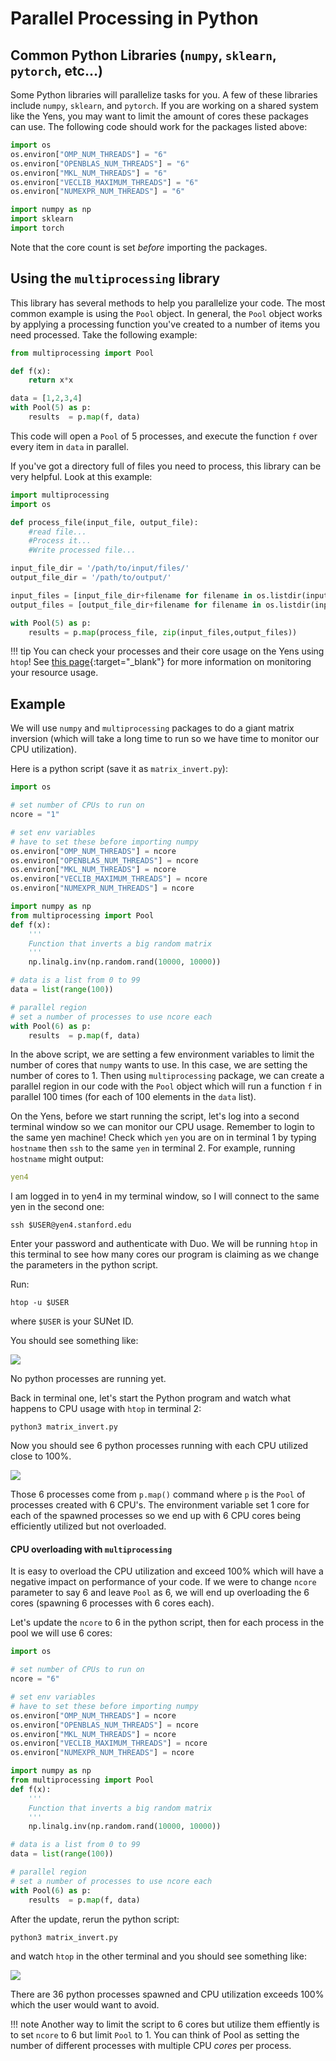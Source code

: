 
# Parallel Processing in Python

## Common Python Libraries (`numpy`, `sklearn`, `pytorch`, etc...)
Some Python libraries will parallelize tasks for you. A few of these libraries include `numpy`, `sklearn`, and `pytorch`. If you are working on a shared system like the Yens, you may want to limit the amount of cores these packages can use. The following code should work for the packages listed above:

```python title="Python Code"
import os
os.environ["OMP_NUM_THREADS"] = "6" 
os.environ["OPENBLAS_NUM_THREADS"] = "6" 
os.environ["MKL_NUM_THREADS"] = "6" 
os.environ["VECLIB_MAXIMUM_THREADS"] = "6" 
os.environ["NUMEXPR_NUM_THREADS"] = "6" 

import numpy as np
import sklearn
import torch
```

Note that the core count is set *before* importing the packages.

## Using the `multiprocessing` library
This library has several methods to help you parallelize your code.  The most common example is using the `Pool` object.  In general, the `Pool` object works by applying a processing function you've created to a number of items you need processed. Take the following example:

```python title="Python Code"
from multiprocessing import Pool

def f(x):
    return x*x

data = [1,2,3,4]
with Pool(5) as p:
    results  = p.map(f, data)
```
This code will open a `Pool` of 5 processes, and execute the function `f` over every item in `data` in parallel.

If you've got a directory full of files you need to process, this library can be very helpful.  Look at this example:

```python title="Python Code"
import multiprocessing
import os

def process_file(input_file, output_file):
	#read file...
	#Process it...	
	#Write processed file...

input_file_dir = '/path/to/input/files/'
output_file_dir = '/path/to/output/'

input_files = [input_file_dir+filename for filename in os.listdir(input_file_dir)]
output_files = [output_file_dir+filename for filename in os.listdir(input_file_dir)]

with Pool(5) as p:
    results = p.map(process_file, zip(input_files,output_files))
```

!!! tip
    You can check your processes and their core usage on the Yens using `htop`! See [this page](/_user_guide/best_practices_monitor_usage/){:target="_blank"} for more information on monitoring your resource usage.

## Example
We will use `numpy` and `multiprocessing` packages to do a giant matrix inversion (which will
take a long time to run so we have time to monitor our CPU utilization).

Here is a python script (save it as `matrix_invert.py`):

```python title="Python Code"
import os

# set number of CPUs to run on
ncore = "1"

# set env variables
# have to set these before importing numpy
os.environ["OMP_NUM_THREADS"] = ncore
os.environ["OPENBLAS_NUM_THREADS"] = ncore
os.environ["MKL_NUM_THREADS"] = ncore
os.environ["VECLIB_MAXIMUM_THREADS"] = ncore
os.environ["NUMEXPR_NUM_THREADS"] = ncore

import numpy as np
from multiprocessing import Pool
def f(x):
    ''' 
    Function that inverts a big random matrix
    '''
    np.linalg.inv(np.random.rand(10000, 10000))

# data is a list from 0 to 99
data = list(range(100))

# parallel region
# set a number of processes to use ncore each
with Pool(6) as p:
    results  = p.map(f, data)
```

In the above script, we are setting a few environment variables to limit the number of cores that `numpy` wants to use. In this case, we are setting the number of cores to 1. Then using `multiprocessing` package, we can create a parallel region in our code with the `Pool` object which will run a function `f` in parallel 100 times (for each of 100 elements in the `data` list). 

On the Yens, before we start running the script, let's log into a second terminal window so we can monitor our CPU usage. Remember to login to the same yen machine! Check which `yen` you are on in terminal 1 by typing `hostname` then `ssh` to the same `yen` in terminal 2. For example, running `hostname` might output:

```{.yaml .no-copy title="Terminal Output"}
yen4
```
I am logged in to yen4 in my terminal window, so I will connect to the same yen in the second one:

```title="Terminal Command"
ssh $USER@yen4.stanford.edu
```
Enter your password and authenticate with Duo. We will be running `htop` in this terminal to see how many
cores our program is claiming as we change the parameters in the python script.

Run:
```title="Terminal Command"
htop -u $USER
```
where `$USER` is your SUNet ID. 

You should see something like:

![](/assets/images/htop-no-processes.png)

No python processes are running yet. 

Back in terminal one, let's start the Python program and watch what happens to CPU usage with `htop` in terminal 2:

```title="Terminal Command"
python3 matrix_invert.py
```

Now you should see 6 python processes running with each CPU utilized close to 100%.

![](/assets/images/htop-6-python-processes.png)

Those 6 processes come from `p.map()` command where `p` is the `Pool` of processes created with 6 CPU's.
The environment variable set 1 core for each of the spawned processes so we end up with 6 CPU cores being efficiently utilized but not overloaded. 

#### CPU overloading with `multiprocessing`
It is easy to overload the CPU utilization and exceed 100% which will have a negative impact on performance of your code. If we were to change `ncore` parameter to say 6 and leave `Pool` as 6, we will end up overloading the 6 cores (spawning 6 processes with 6 cores each). 

Let's update the `ncore` to 6 in the python script, then for each process in the pool we will use 6 cores:

```python title="Python Code"
import os

# set number of CPUs to run on
ncore = "6"

# set env variables
# have to set these before importing numpy
os.environ["OMP_NUM_THREADS"] = ncore
os.environ["OPENBLAS_NUM_THREADS"] = ncore
os.environ["MKL_NUM_THREADS"] = ncore
os.environ["VECLIB_MAXIMUM_THREADS"] = ncore
os.environ["NUMEXPR_NUM_THREADS"] = ncore

import numpy as np
from multiprocessing import Pool
def f(x):
    ''' 
    Function that inverts a big random matrix
    '''
    np.linalg.inv(np.random.rand(10000, 10000))

# data is a list from 0 to 99
data = list(range(100))

# parallel region
# set a number of processes to use ncore each
with Pool(6) as p:
    results  = p.map(f, data)
```

After the update, rerun the python script:

```title="Terminal Command"
python3 matrix_invert.py
``` 

and watch `htop` in the other terminal and you should see something like:

![](/assets/images/htop-overload-cpus.png)

There are 36 python processes spawned and CPU utilization exceeds 100% which the user would want to avoid. 

!!! note
    Another way to limit the script to 6 cores but utilize them effiently is to set `ncore` to 6 but limit `Pool` to 1. You can think of Pool as setting the number of different processes with multiple CPU *cores* per process.
